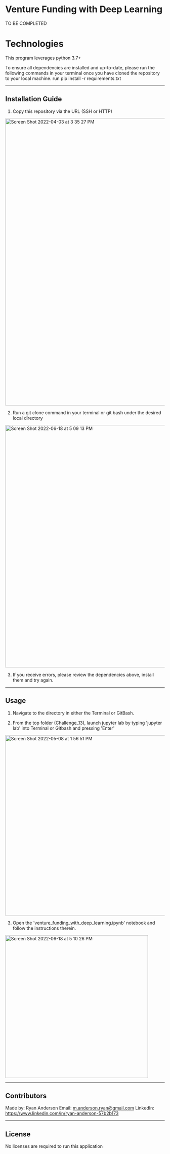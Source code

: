 # Venture Funding with Deep Learning

TO BE COMPLETED

# Technologies

This program leverages python 3.7+

To ensure all dependencies are installed and up-to-date, please run the following commands in your terminal once you have cloned the repository to your local machine.
run pip install -r requirements.txt

---

## Installation Guide

1. Copy this repository via the URL (SSH or HTTP)
<img width="907" alt="Screen Shot 2022-04-03 at 3 35 27 PM" src="https://user-images.githubusercontent.com/98444459/161445246-d4eecac4-44ae-452f-8e0c-ebaa9e523908.png">

2. Run a git clone command in your terminal or git bash under the desired local directory
<img width="766" alt="Screen Shot 2022-06-18 at 5 09 13 PM" src="https://user-images.githubusercontent.com/98444459/174460708-4206527c-585d-4148-bde4-454fc78f6e16.png">

3. If you receive errors, please review the dependencies above, install them and try again. 

---

## Usage

1. Navigate to the directory in either the Terminal or GitBash. 

2. From the top folder (Challenge_13), launch jupyter lab by typing 'jupyter lab' into Terminal or Gitbash and pressing 'Enter'
<img width="570" alt="Screen Shot 2022-05-08 at 1 56 51 PM" src="https://user-images.githubusercontent.com/98444459/167309092-db3b1a32-49bf-4a3c-a7d7-cc9674d32d38.png">

3. Open the 'venture_funding_with_deep_learning.ipynb' notebook and follow the instructions therein.  
<img width="451" alt="Screen Shot 2022-06-18 at 5 10 26 PM" src="https://user-images.githubusercontent.com/98444459/174460741-4f70bc2f-ada6-4fb8-891f-8f1fe831b2bc.png">

---

## Contributors

Made by:
Ryan Anderson
  Email: m.anderson.ryan@gmail.com
  LinkedIn: https://www.linkedin.com/in/ryan-anderson-57b2b173

---

## License

No licenses are required to run this application
